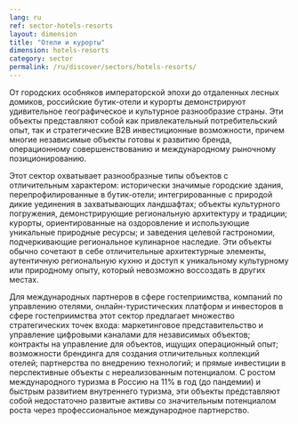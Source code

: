 ```yaml
---
lang: ru
ref: sector-hotels-resorts
layout: dimension
title: "Отели и курорты"
dimension: hotels-resorts
category: sector
permalink: /ru/discover/sectors/hotels-resorts/
---
```


От городских особняков императорской эпохи до отдаленных лесных домиков, российские бутик-отели и курорты демонстрируют удивительное географическое и культурное разнообразие страны. Эти объекты представляют собой как привлекательный потребительский опыт, так и стратегические B2B инвестиционные возможности, причем многие независимые объекты готовы к развитию бренда, операционному совершенствованию и международному рыночному позиционированию.

Этот сектор охватывает разнообразные типы объектов с отличительным характером: исторически значимые городские здания, перепрофилированные в бутик-отели; интегрированные с природой дикие уединения в захватывающих ландшафтах; объекты культурного погружения, демонстрирующие региональную архитектуру и традиции; курорты, ориентированные на оздоровление и использующие уникальные природные ресурсы; и заведения целевой гастрономии, подчеркивающие региональное кулинарное наследие. Эти объекты обычно сочетают в себе отличительные архитектурные элементы, аутентичную региональную кухню и доступ к уникальному культурному или природному опыту, который невозможно воссоздать в других местах.

Для международных партнеров в сфере гостеприимства, компаний по управлению отелями, онлайн-туристических платформ и инвесторов в сфере гостеприимства этот сектор предлагает множество стратегических точек входа: маркетинговое представительство и управление цифровыми каналами для независимых объектов; контракты на управление для объектов, ищущих операционный опыт; возможности брендинга для создания отличительных коллекций отелей; партнерства по внедрению технологий; и прямые инвестиции в перспективные объекты с нереализованным потенциалом. С ростом международного туризма в Россию на 11% в год (до пандемии) и быстрым развитием внутреннего туризма, эти объекты представляют собой недостаточно развитые активы со значительным потенциалом роста через профессиональное международное партнерство.

